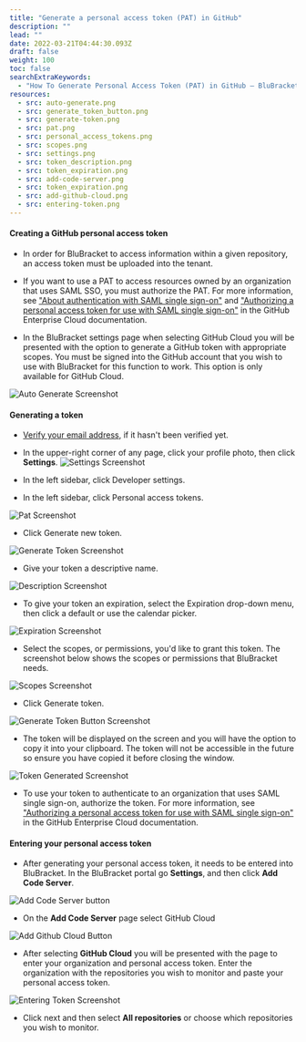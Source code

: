 ```yaml
---
title: "Generate a personal access token (PAT) in GitHub"
description: ""
lead: ""
date: 2022-03-21T04:44:30.093Z
draft: false
weight: 100
toc: false
searchExtraKeywords:
  - "How To Generate Personal Access Token (PAT) in GitHub – BluBracket"
resources:
  - src: auto-generate.png
  - src: generate_token_button.png
  - src: generate-token.png
  - src: pat.png
  - src: personal_access_tokens.png
  - src: scopes.png
  - src: settings.png
  - src: token_description.png
  - src: token_expiration.png
  - src: add-code-server.png
  - src: token_expiration.png
  - src: add-github-cloud.png
  - src: entering-token.png
---
```


#### Creating a GitHub personal access token

* In order for BluBracket to access information within a given repository, an access token must be uploaded into the tenant.  

* If you want to use a PAT to access resources owned by an organization that uses SAML SSO, you must authorize the PAT. For more information, see ["About authentication with SAML single sign-on"](https://docs.github.com/en/enterprise-cloud@latest/authentication/authenticating-with-saml-single-sign-on/about-authentication-with-saml-single-sign-on) and ["Authorizing a personal access token for use with SAML single sign-on"](https://docs.github.com/en/enterprise-cloud@latest/authentication/authenticating-with-saml-single-sign-on/authorizing-a-personal-access-token-for-use-with-saml-single-sign-on) in the GitHub Enterprise Cloud documentation.

* In the BluBracket settings page when selecting GitHub Cloud you will be presented with the option to generate a GitHub token with appropriate scopes.  You must be signed into the GitHub account that you wish to use with BluBracket for this function to work. This option is only available for GitHub Cloud.

![Auto Generate Screenshot](auto-generate.png)

#### Generating a token

* [Verify your email address](https://docs.github.com/en/github/getting-started-with-github/verifying-your-email-address), if it hasn't been verified yet.

* In the upper-right corner of any page, click your profile photo, then click **Settings**.
![Settings Screenshot](settings.png)

* In the left sidebar, click  Developer settings.

* In the left sidebar, click Personal access tokens.

![Pat Screenshot](pat.png)

* Click Generate new token.

![Generate Token Screenshot](generate-token.png)

* Give your token a descriptive name.

![Description Screenshot](description.png)

* To give your token an expiration, select the Expiration drop-down menu, then click a default or use the calendar picker.

![Expiration Screenshot](token_expiration.png)

* Select the scopes, or permissions, you'd like to grant this token. The screenshot below shows the scopes or permissions that BluBracket needs.

![Scopes Screenshot](scopes.png)

* Click Generate token.

![Generate Token Button Screenshot](generate_token_button.png)

* The token will be displayed on the screen and you will have the option to copy it into your clipboard.  The token will not be accessible in the future so ensure you have copied it before closing the window.

![Token Generated Screenshot](personal_access_tokens.png)

* To use your token to authenticate to an organization that uses SAML single sign-on, authorize the token. For more information, see ["Authorizing a personal access token for use with SAML single sign-on"](https://docs.github.com/en/enterprise-cloud@latest/authentication/authenticating-with-saml-single-sign-on/authorizing-a-personal-access-token-for-use-with-saml-single-sign-on) in the GitHub Enterprise Cloud documentation.

#### Entering your personal access token

* After generating your personal access token, it needs to be entered into BluBracket. In the BluBracket portal go **Settings**, and then click **Add Code Server**.

![Add Code Server button](add-code-server.png)

* On the **Add Code Server** page select GitHub Cloud

![Add Github Cloud Button](add-github-cloud.png)

* After selecting **GitHub Cloud** you will be presented with the page to enter your organization and personal access token.  Enter the organization with the repositories you wish to monitor and paste your personal access token.

![Entering Token Screenshot](entering-token.png)

* Click next and then select **All repositories** or choose which repositories you wish to monitor.
